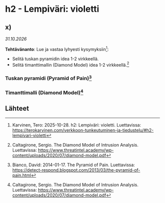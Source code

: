 # h2 - Lempiväri: violetti

## x) 
*31.10.2026*

**Tehtävänanto**:  Lue ja vastaa lyhyesti kysymyksiin[^1]: 

- Selitä tuskan pyramidin idea 1-2 virkkeellä.
- Selitä timanttimallin (Diamond Model) idea 1-2 virkkeellä.[^3]

### Tuskan pyramidi (Pyramid of Pain)[^2]




### Timanttimalli (Diamond Model)[^3]



## Lähteet 

[^1]: Karvinen, Tero: 2025-10-28. h2: Lempiväri: violetti. Luettavissa: https://terokarvinen.com/verkkoon-tunkeutuminen-ja-tiedustelu/#h2-lempivari-violetti
[^2]: Bianco, David: 2014-01-17. The Pyramid of Pain. Luettavissa: https://detect-respond.blogspot.com/2013/03/the-pyramid-of-pain.html
[^3]: Caltagirone, Sergio. The Diamond Model of Intrusion Analysis. Luettavissa: https://www.threatintel.academy/wp-content/uploads/2020/07/diamond-model.pdf
